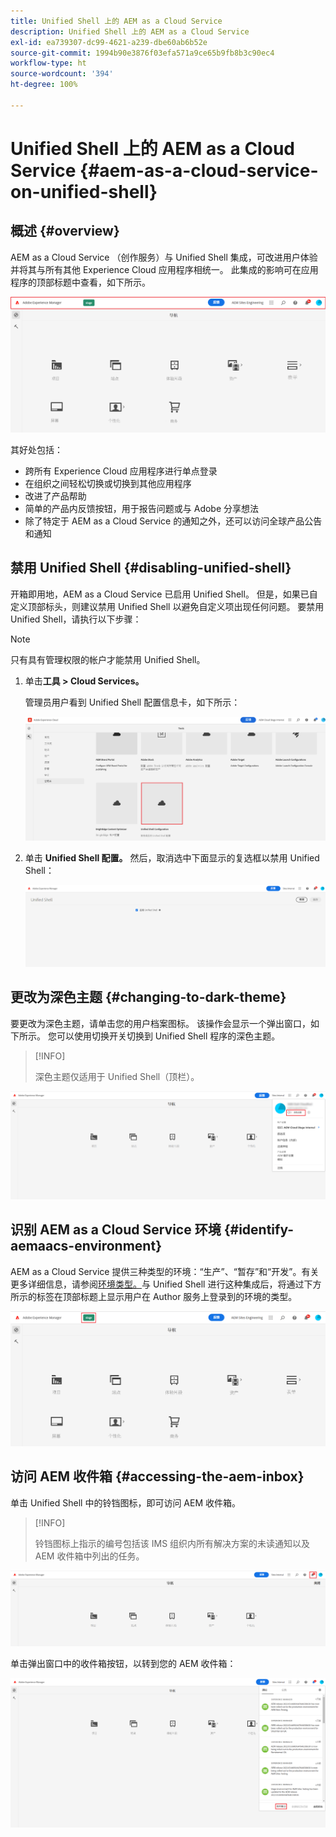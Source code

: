 ```yaml
---
title: Unified Shell 上的 AEM as a Cloud Service
description: Unified Shell 上的 AEM as a Cloud Service
exl-id: ea739307-dc99-4621-a239-dbe60ab6b52e
source-git-commit: 1994b90e3876f03efa571a9ce65b9fb8b3c90ec4
workflow-type: ht
source-wordcount: '394'
ht-degree: 100%

---
```


# Unified Shell 上的 AEM as a Cloud Service {#aem-as-a-cloud-service-on-unified-shell}

## 概述 {#overview}

AEM as a Cloud Service （创作服务）与 Unified Shell 集成，可改进用户体验并将其与所有其他 Experience Cloud 应用程序相统一。 此集成的影响可在应用程序的顶部标题中查看，如下所示。

![图像](/help/overview/assets/unifiedshell_header.png)

其好处包括：

* 跨所有 Experience Cloud 应用程序进行单点登录
* 在组织之间轻松切换或切换到其他应用程序
* 改进了产品帮助
* 简单的产品内反馈按钮，用于报告问题或与 Adobe 分享想法
* 除了特定于 AEM as a Cloud Service 的通知之外，还可以访问全球产品公告和通知

## 禁用 Unified Shell {#disabling-unified-shell}

开箱即用地，AEM as a Cloud Service 已启用 Unified Shell。 但是，如果已自定义顶部标头，则建议禁用 Unified Shell 以避免自定义项出现任何问题。 要禁用 Unified Shell，请执行以下步骤：

>[!NOTE]
>只有具有管理权限的帐户才能禁用 Unified Shell。

1. 单击&#x200B;**工具 > Cloud Services。**

   管理员用户看到 Unified Shell 配置信息卡，如下所示：

   ![图像](/help/overview/assets/unifiedshell2.png)

1. 单击 **Unified Shell 配置。** 然后，取消选中下面显示的复选框以禁用 Unified Shell：

   ![图像](/help/overview/assets/unifiedshell3.png)

## 更改为深色主题 {#changing-to-dark-theme}

要更改为深色主题，请单击您的用户档案图标。 该操作会显示一个弹出窗口，如下所示。 您可以使用切换开关切换到 Unified Shell 程序的深色主题。

>[!INFO]
>
>深色主题仅适用于 Unified Shell（顶栏）。

![图像](/help/overview/assets/unifiedshell4.png)

## 识别 AEM as a Cloud Service 环境 {#identify-aemaacs-environment}

AEM as a Cloud Service 提供三种类型的环境：“生产”、“暂存”和“开发”。有关更多详细信息，请参阅[环境类型。](https://experienceleague.adobe.com/docs/experience-manager-cloud-service/content/implementing/using-cloud-manager/manage-environments.html?lang=zh-Hans)与 Unified Shell 进行这种集成后，将通过下方所示的标签在顶部标题上显示用户在 Author 服务上登录到的环境的类型。

![图像](/help/overview/assets/unifiedshell_header_label.png)

## 访问 AEM 收件箱 {#accessing-the-aem-inbox}

单击 Unified Shell 中的铃铛图标，即可访问 AEM 收件箱。

>[!INFO]
>
> 铃铛图标上指示的编号包括该 IMS 组织内所有解决方案的未读通知以及 AEM 收件箱中列出的任务。

![图像](/help/overview/assets/unifiedshell5.png)

单击弹出窗口中的收件箱按钮，以转到您的 AEM 收件箱：

![图像](/help/overview/assets/unifiedshell6.png)
